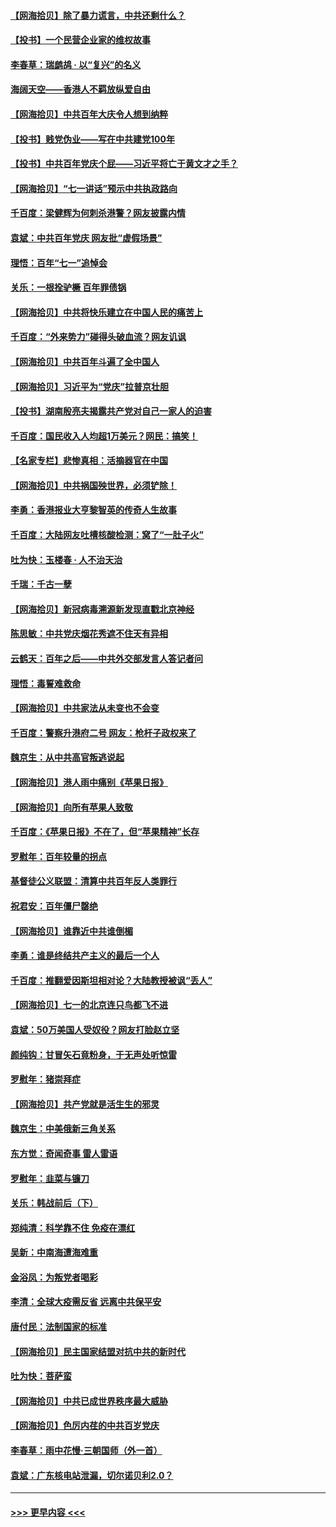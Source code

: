 #### [【网海拾贝】除了暴力谎言，中共还剩什么？](../pages/nsc993/n13071082.md?t=07071002) 
#### [【投书】一个民营企业家的维权故事](../pages/nsc993/n13070932.md?t=07071002) 
#### [李春草：瑞鹧鸪 · 以“复兴”的名义](../pages/nsc993/n13069984.md?t=07071002) 
#### [海阔天空——香港人不羁放纵爱自由](../pages/nsc993/n13069407.md?t=07071002) 
#### [【网海拾贝】中共百年大庆令人想到纳粹](../pages/nsc993/n13068483.md?t=07071002) 
#### [【投书】贱党伪业——写在中共建党100年](../pages/nsc993/n13067843.md?t=07071002) 
#### [【投书】中共百年党庆个屁——习近平将亡于黄文才之手？](../pages/nsc993/n13067425.md?t=07071002) 
#### [【网海拾贝】“七一讲话”预示中共执政路向](../pages/nsc993/n13066434.md?t=07071002) 
#### [千百度：梁健辉为何刺杀港警？网友披露内情](../pages/nsc993/n13066979.md?t=07071002) 
#### [袁斌：中共百年党庆 网友批“虚假场景”](../pages/nsc993/n13066385.md?t=07071002) 
#### [理悟：百年“七一”追悼会](../pages/nsc993/n13066106.md?t=07071002) 
#### [关乐：一根拴驴橛 百年罪债锅](../pages/nsc993/n13066089.md?t=07071002) 
#### [【网海拾贝】中共将快乐建立在中国人民的痛苦上](../pages/nsc993/n13064939.md?t=07071002) 
#### [千百度：“外来势力”碰得头破血流？网友讥讽](../pages/nsc993/n13064878.md?t=07071002) 
#### [【网海拾贝】中共百年斗遍了全中国人](../pages/nsc993/n13060020.md?t=07071002) 
#### [【网海拾贝】习近平为“党庆”拉普京壮胆](../pages/nsc993/n13057781.md?t=07071002) 
#### [【投书】湖南殷亮夫揭露共产党对自己一家人的迫害](../pages/nsc993/n13057744.md?t=07071002) 
#### [千百度：国民收入人均超1万美元？网民：搞笑！](../pages/nsc993/n13057692.md?t=07071002) 
#### [【名家专栏】悲惨真相：活摘器官在中国](../pages/nsc993/n13056611.md?t=07071002) 
#### [【网海拾贝】中共祸国殃世界，必须铲除！](../pages/nsc993/n13056011.md?t=07071002) 
#### [李勇：香港报业大亨黎智英的传奇人生故事](../pages/nsc993/n13055258.md?t=07071002) 
#### [千百度：大陆网友吐槽核酸检测：窝了“一肚子火”](../pages/nsc993/n13055194.md?t=07071002) 
#### [吐为快：玉楼春 · 人不治天治](../pages/nsc993/n13054028.md?t=07071002) 
#### [千瑞：千古一孽](../pages/nsc993/n13054016.md?t=07071002) 
#### [【网海拾贝】新冠病毒溯源新发现直戳北京神经](../pages/nsc993/n13052425.md?t=07071002) 
#### [陈思敏：中共党庆烟花秀遮不住天有异相](../pages/nsc993/n13052020.md?t=07071002) 
#### [云鹤天：百年之后——中共外交部发言人答记者问](../pages/nsc993/n13051604.md?t=07071002) 
#### [理悟：毒誓难救命](../pages/nsc993/n13051601.md?t=07071002) 
#### [【网海拾贝】中共家法从未变也不会变](../pages/nsc993/n13050366.md?t=07071002) 
#### [千百度：警察升港府二号 网友：枪杆子政权来了](../pages/nsc993/n13050261.md?t=07071002) 
#### [魏京生：从中共高官叛逃说起](../pages/nsc993/n13048997.md?t=07071002) 
#### [【网海拾贝】港人雨中痛别《苹果日报》](../pages/nsc993/n13048941.md?t=07071002) 
#### [【网海拾贝】向所有苹果人致敬](../pages/nsc993/n13046795.md?t=07071002) 
#### [千百度：《苹果日报》不在了，但“苹果精神”长存](../pages/nsc993/n13046703.md?t=07071002) 
#### [罗慰年：百年较量的拐点](../pages/nsc993/n13046542.md?t=07071002) 
#### [基督徒公义联盟：清算中共百年反人类罪行](../pages/nsc993/n13046499.md?t=07071002) 
#### [祝君安：百年僵尸罄绝](../pages/nsc993/n13045595.md?t=07071002) 
#### [【网海拾贝】谁靠近中共谁倒楣](../pages/nsc993/n13044667.md?t=07071002) 
#### [李勇：谁是终结共产主义的最后一个人](../pages/nsc993/n13044397.md?t=07071002) 
#### [千百度：推翻爱因斯坦相对论？大陆教授被讽“丢人”](../pages/nsc993/n13043908.md?t=07071002) 
#### [【网海拾贝】七一的北京连只鸟都飞不进](../pages/nsc993/n13041377.md?t=07071002) 
#### [袁斌：50万美国人受奴役？网友打脸赵立坚](../pages/nsc993/n13041330.md?t=07071002) 
#### [颜纯钩：甘冒矢石竟粉身，于无声处听惊雷](../pages/nsc993/n13041140.md?t=07071002) 
#### [罗慰年：猪崇拜症](../pages/nsc993/n13041071.md?t=07071002) 
#### [【网海拾贝】共产党就是活生生的邪灵](../pages/nsc993/n13036627.md?t=07071002) 
#### [魏京生：中美俄新三角关系](../pages/nsc993/n13035986.md?t=07071002) 
#### [东方觉：奇闻奇事 雷人雷语](../pages/nsc993/n13035878.md?t=07071002) 
#### [罗慰年：韭菜与镰刀](../pages/nsc993/n13034374.md?t=07071002) 
#### [关乐：韩战前后（下）](../pages/nsc993/n13034113.md?t=07071002) 
#### [郑纯清：科学靠不住 免疫在漂红](../pages/nsc993/n13034093.md?t=07071002) 
#### [吴新：中南海遭海难重](../pages/nsc993/n13034084.md?t=07071002) 
#### [金浴凤：为叛党者喝彩](../pages/nsc993/n13034058.md?t=07071002) 
#### [李清：全球大疫需反省 远离中共保平安](../pages/nsc993/n13033784.md?t=07071002) 
#### [唐付民：法制国家的标准](../pages/nsc993/n13032944.md?t=07071002) 
#### [【网海拾贝】民主国家结盟对抗中共的新时代](../pages/nsc993/n13031717.md?t=07071002) 
#### [吐为快：菩萨蛮](../pages/nsc993/n13030033.md?t=07071002) 
#### [【网海拾贝】中共已成世界秩序最大威胁](../pages/nsc993/n13028138.md?t=07071002) 
#### [【网海拾贝】色厉内荏的中共百岁党庆](../pages/nsc993/n13025582.md?t=07071002) 
#### [李春草：雨中花慢‧三朝国师（外一首）](../pages/nsc993/n13025567.md?t=07071002) 
#### [袁斌：广东核电站泄漏，切尔诺贝利2.0？](../pages/nsc993/n13025475.md?t=07071002) 

----
#### [ >>> 更早内容 <<< ](../indexes/nsc993-earlier.md)
